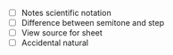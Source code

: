 - [ ] Notes scientific notation
- [ ] Difference between semitone and step
- [ ] View source for sheet
- [ ] Accidental natural
